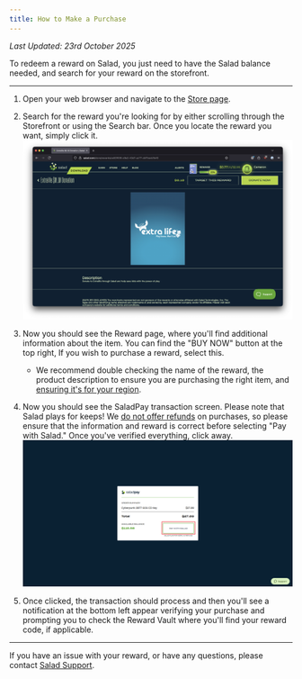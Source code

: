 ```yaml
---
title: How to Make a Purchase
---
```


_Last Updated: 23rd October 2025_

To redeem a reward on Salad, you just need to have the Salad balance needed, and search for your reward on the
storefront.

---

1. Open your web browser and navigate to the [Store page](https://salad.com/store).
2. Search for the reward you're looking for by either scrolling through the Storefront or using the Search bar. Once you
   locate the reward you want, simply click it.
   ![Selecting a reward](../../../../content/images/guides/using-salad/how-to-make-a-purchase-1.png)

3. Now you should see the Reward page, where you'll find additional information about the item. You can find the "BUY
   NOW" button at the top right, If you wish to purchase a reward, select this.
   - We recommend double checking the name of the reward, the product description to ensure you are purchasing the right
     item, and [ensuring it's for your region](/docs/rewards/rewards-faq/what-region-is-this-reward-for).

4. Now you should see the SaladPay transaction screen. Please note that Salad plays for keeps! We
   [do not offer refunds](/docs/rewards/rewards-support/i-want-a-refund) on purchases, so please ensure that the
   information and reward is correct before selecting "Pay with Salad." Once you've verified everything, click away.
   ![checkout page](../../../../content/images/guides/using-salad/how-to-make-a-purchase-2.png)

5. Once clicked, the transaction should process and then you'll see a notification at the bottom left appear verifying
   your purchase and prompting you to check the Reward Vault where you'll find your reward code, if applicable.

---

If you have an issue with your reward, or have any questions, please contact [Salad Support](/contact).
